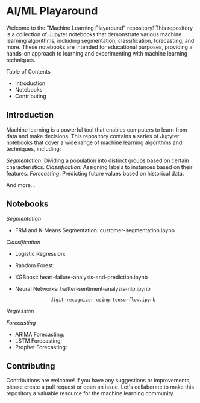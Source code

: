 # AI/ML Playaround
Welcome to the "Machine Learning Playaround" repository! This repository is a collection of Jupyter notebooks that demonstrate various machine learning algorithms, including segmentation, classification, forecasting, and more. These notebooks are intended for educational purposes, providing a hands-on approach to learning and experimenting with machine learning techniques.

Table of Contents
- Introduction
- Notebooks
- Contributing

## Introduction
Machine learning is a powerful tool that enables computers to learn from data and make decisions. This repository contains a series of Jupyter notebooks that cover a wide range of machine learning algorithms and techniques, including:

*Segmentation*: Dividing a population into distinct groups based on certain characteristics.
*Classification*: Assigning labels to instances based on their features.
*Forecasting*: Predicting future values based on historical data.

And more...

## Notebooks
*Segmentation*
- FRM and K-Means Segmentation: customer-segmentation.ipynb


*Classification*
- Logistic Regression: 
- Random Forest: 
- XGBoost: heart-failure-analysis-and-prediction.ipynb
- Neural Networks: twitter-sentiment-analysis-nlp.ipynb
  
                   digit-recognizer-using-tensorflow.ipynb

*Regression*

*Forecasting*
- ARIMA Forecasting: 
- LSTM Forecasting: 
- Prophet Forecasting: 

## Contributing
Contributions are welcome! If you have any suggestions or improvements, please create a pull request or open an issue. Let's collaborate to make this repository a valuable resource for the machine learning community.
